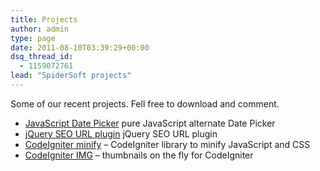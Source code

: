 ```yaml
---
title: Projects
author: admin
type: page
date: 2011-08-10T03:39:29+00:00
dsq_thread_id:
  - 1159072761
lead: "SpiderSoft projects" 
---
```

Some of our recent projects. Fell free to download and comment.

  * [JavaScript Date Picker][1] pure JavaScript alternate Date Picker
  * [jQuery SEO URL plugin][5] jQuery SEO URL plugin
  * [CodeIgniter minify][2] &#8211; CodeIgniter library to minify JavaScript and CSS
  * [CodeIgniter IMG][3] &#8211; thumbnails on the fly for CodeIgniter

 [1]: /projects/alternate-date-picker/
 [2]: /projects/codeigniter-minify/
 [3]: /projects/codeigniter-img-thumbnails-on-the-fly/
 [5]: /projects/jquery-seo-url-plugin/
